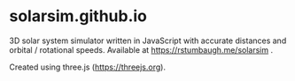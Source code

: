 # solarsim.github.io

3D solar system simulator written in JavaScript with accurate distances and orbital / rotational speeds. Available at https://rstumbaugh.me/solarsim .

Created using three.js (https://threejs.org). 
